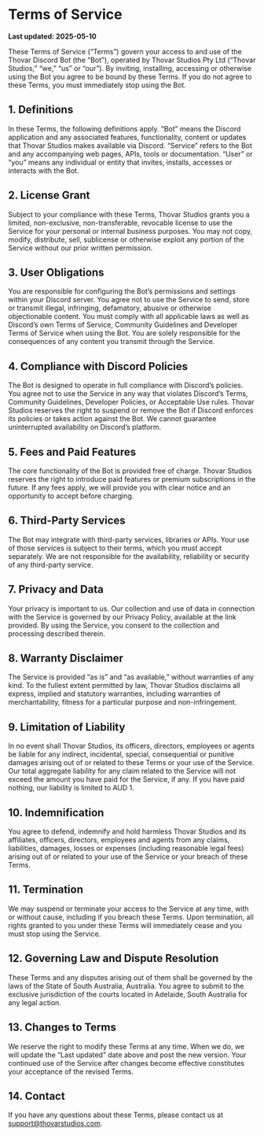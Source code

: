 # Terms of Service

**Last updated: 2025-05-10**

These Terms of Service (“Terms”) govern your access to and use of the Thovar Discord Bot (the “Bot”), operated by Thovar Studios Pty Ltd (“Thovar Studios,” “we,” “us” or “our”). By inviting, installing, accessing or otherwise using the Bot you agree to be bound by these Terms. If you do not agree to these Terms, you must immediately stop using the Bot.

## 1. Definitions

In these Terms, the following definitions apply. “Bot” means the Discord application and any associated features, functionality, content or updates that Thovar Studios makes available via Discord. “Service” refers to the Bot and any accompanying web pages, APIs, tools or documentation. “User” or “you” means any individual or entity that invites, installs, accesses or interacts with the Bot.

## 2. License Grant

Subject to your compliance with these Terms, Thovar Studios grants you a limited, non-exclusive, non-transferable, revocable license to use the Service for your personal or internal business purposes. You may not copy, modify, distribute, sell, sublicense or otherwise exploit any portion of the Service without our prior written permission.

## 3. User Obligations

You are responsible for configuring the Bot’s permissions and settings within your Discord server. You agree not to use the Service to send, store or transmit illegal, infringing, defamatory, abusive or otherwise objectionable content. You must comply with all applicable laws as well as Discord’s own Terms of Service, Community Guidelines and Developer Terms of Service when using the Bot. You are solely responsible for the consequences of any content you transmit through the Service.

## 4. Compliance with Discord Policies

The Bot is designed to operate in full compliance with Discord’s policies. You agree not to use the Service in any way that violates Discord’s Terms, Community Guidelines, Developer Policies, or Acceptable Use rules. Thovar Studios reserves the right to suspend or remove the Bot if Discord enforces its policies or takes action against the Bot. We cannot guarantee uninterrupted availability on Discord’s platform.

## 5. Fees and Paid Features

The core functionality of the Bot is provided free of charge. Thovar Studios reserves the right to introduce paid features or premium subscriptions in the future. If any fees apply, we will provide you with clear notice and an opportunity to accept before charging.

## 6. Third-Party Services

The Bot may integrate with third-party services, libraries or APIs. Your use of those services is subject to their terms, which you must accept separately. We are not responsible for the availability, reliability or security of any third-party service.

## 7. Privacy and Data

Your privacy is important to us. Our collection and use of data in connection with the Service is governed by our Privacy Policy, available at the link provided. By using the Service, you consent to the collection and processing described therein.

## 8. Warranty Disclaimer

The Service is provided “as is” and “as available,” without warranties of any kind. To the fullest extent permitted by law, Thovar Studios disclaims all express, implied and statutory warranties, including warranties of merchantability, fitness for a particular purpose and non-infringement.

## 9. Limitation of Liability

In no event shall Thovar Studios, its officers, directors, employees or agents be liable for any indirect, incidental, special, consequential or punitive damages arising out of or related to these Terms or your use of the Service. Our total aggregate liability for any claim related to the Service will not exceed the amount you have paid for the Service, if any. If you have paid nothing, our liability is limited to AUD 1.

## 10. Indemnification

You agree to defend, indemnify and hold harmless Thovar Studios and its affiliates, officers, directors, employees and agents from any claims, liabilities, damages, losses or expenses (including reasonable legal fees) arising out of or related to your use of the Service or your breach of these Terms.

## 11. Termination

We may suspend or terminate your access to the Service at any time, with or without cause, including if you breach these Terms. Upon termination, all rights granted to you under these Terms will immediately cease and you must stop using the Service.

## 12. Governing Law and Dispute Resolution

These Terms and any disputes arising out of them shall be governed by the laws of the State of South Australia, Australia. You agree to submit to the exclusive jurisdiction of the courts located in Adelaide, South Australia for any legal action.

## 13. Changes to Terms

We reserve the right to modify these Terms at any time. When we do, we will update the “Last updated” date above and post the new version. Your continued use of the Service after changes become effective constitutes your acceptance of the revised Terms.

## 14. Contact

If you have any questions about these Terms, please contact us at support@thovarstudios.com.
